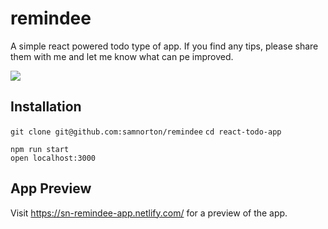 #  remindee

A simple react powered todo type of app. If you find any tips, please share them with me and let me know what can pe improved.

![](http://desertcinema.com/wp-content/uploads/2019/07/REMINDEE.png)


## Installation

`git clone git@github.com:samnorton/remindee`
`cd react-todo-app`
```npm i
npm run start
open localhost:3000
```

## App Preview

Visit https://sn-remindee-app.netlify.com/ for a preview of the app.



